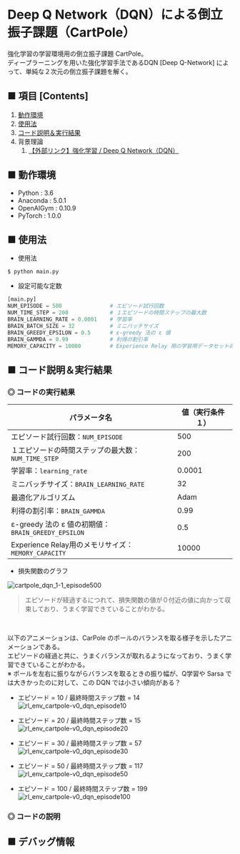 # Deep Q Network（DQN）による倒立振子課題（CartPole）
強化学習の学習環境用の倒立振子課題 CartPole。<br>
ディープラーニングを用いた強化学習手法であるDQN [Deep Q-Network] によって、単純な２次元の倒立振子課題を解く。<br>

## ■ 項目 [Contents]
1. [動作環境](#動作環境)
1. [使用法](#使用法)
1. [コード説明＆実行結果](#コード説明＆実行結果)
1. 背景理論
    1. [【外部リンク】強化学習 / Deep Q Network（DQN）](https://github.com/Yagami360/My_NoteBook/blob/master/%E6%83%85%E5%A0%B1%E5%B7%A5%E5%AD%A6/%E6%83%85%E5%A0%B1%E5%B7%A5%E5%AD%A6_%E6%A9%9F%E6%A2%B0%E5%AD%A6%E7%BF%92_%E5%BC%B7%E5%8C%96%E5%AD%A6%E7%BF%92.md#DeepQNetwork)


## ■ 動作環境

- Python : 3.6
- Anaconda : 5.0.1
- OpenAIGym : 0.10.9
- PyTorch : 1.0.0

## ■ 使用法

- 使用法
```
$ python main.py
```

- 設定可能な定数
```python
[main.py]
NUM_EPISODE = 500               # エピソード試行回数
NUM_TIME_STEP = 200             # １エピソードの時間ステップの最大数
BRAIN_LEARNING_RATE = 0.0001    # 学習率
BRAIN_BATCH_SIZE = 32           # ミニバッチサイズ
BRAIN_GREEDY_EPSILON = 0.5      # ε-greedy 法の ε 値
BRAIN_GAMMDA = 0.99             # 利得の割引率
MEMORY_CAPACITY = 10000         # Experience Relay 用の学習用データセットのメモリの最大の長さ
```

<a id="コード説明＆実行結果"></a>

## ■ コード説明＆実行結果

### ◎ コードの実行結果

|パラメータ名|値（実行条件１）|
|---|---|
|エピソード試行回数：`NUM_EPISODE`|500|
|１エピソードの時間ステップの最大数：`NUM_TIME_STEP`|200|
|学習率：`learning_rate`|0.0001|
|ミニバッチサイズ：`BRAIN_LEARNING_RATE`|32|
|最適化アルゴリズム|Adam|
|利得の割引率：`BRAIN_GAMMDA`|0.99|
|ε-greedy 法の ε 値の初期値：`BRAIN_GREEDY_EPSILON`|0.5|
|Experience Relay用のメモリサイズ：`MEMORY_CAPACITY`|10000|

- 損失関数のグラフ

![cartpole_dqn_1-1_episode500](https://user-images.githubusercontent.com/25688193/52693905-6b712100-2fab-11e9-9862-5f8448c7cf65.png)<br>
> エピソードが経過するにつれて、損失関数の値が０付近の値に向かって収束しており、うまく学習できていることがわかる。<br>

<br>

以下のアニメーションは、CarPole のポールのバランスを取る様子を示したアニメーションである。<br>
エピソードの経過と共に、うまくバランスが取れるようになっており、うまく学習できていることがわかる。<br>
※ ポールを左右に振りながらバランスを取るときの振り幅が、Q学習や Sarsa では大きかったのに対して、この DQN では小さい傾向がある？<br>

- エピソード = 10 / 最終時間ステップ数 = 14<br>
![rl_env_cartpole-v0_dqn_episode10](https://user-images.githubusercontent.com/25688193/52695873-eab52380-2fb0-11e9-8b4a-e2fb1c1ac649.gif)<br>

- エピソード = 20 / 最終時間ステップ数 = 15<br>
![rl_env_cartpole-v0_dqn_episode20](https://user-images.githubusercontent.com/25688193/52695903-facd0300-2fb0-11e9-8715-867a02ea8314.gif)<br>

- エピソード = 30 / 最終時間ステップ数 = 57<br>
![rl_env_cartpole-v0_dqn_episode30](https://user-images.githubusercontent.com/25688193/52696008-3ec00800-2fb1-11e9-9881-5bf4c15cd0f0.gif)<br>

- エピソード = 50 / 最終時間ステップ数 = 117<br>
![rl_env_cartpole-v0_dqn_episode50](https://user-images.githubusercontent.com/25688193/52695987-34057300-2fb1-11e9-9f83-3772f0beade3.gif)<br>

- エピソード = 100 / 最終時間ステップ数 = 199<br>
![rl_env_cartpole-v0_dqn_episode100](https://user-images.githubusercontent.com/25688193/52696060-64e5a800-2fb1-11e9-8b29-71d3bd38bf34.gif)<br>


### ◎ コードの説明


## ■ デバッグ情報

